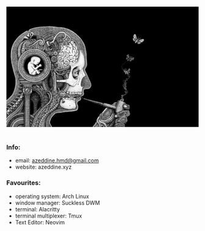 <br />
<div align=center>
  <img src="brain.png">
</div>
<br />

### Info:
- email: azeddine.hmd@gmail.com
- website: azeddine.xyz

### Favourites:
- operating system: Arch Linux
- window manager: Suckless DWM
- terminal: Alacritty
- terminal multiplexer: Tmux
- Text Editor: Neovim
